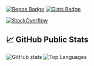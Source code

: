[![Repos Badge](https://badges.strrl.dev/repos/EgoPingvina)](https://github.com/EgoPingvina?tab=repositories)
[![Gists Badge](https://badges.strrl.dev/gists/EgoPingvina)](https://gist.github.com/EgoPingvina)

[![StackOverflow](https://github-readme-stackoverflow.vercel.app/?userID=7028019&layout=compact)](https://stackoverflow.com/users/7028019/egopingvina)

## &#x1f4c8; GitHub Public Stats
![GitHub stats](https://github-readme-stats.vercel.app/api?username=EgoPingvina&show_icons=true&count_private=true&line_height=20&theme=default)
![Top Languages](https://github-readme-stats.vercel.app/api/top-langs/?username=EgoPingvina&layout=compact&langs_count=6)
